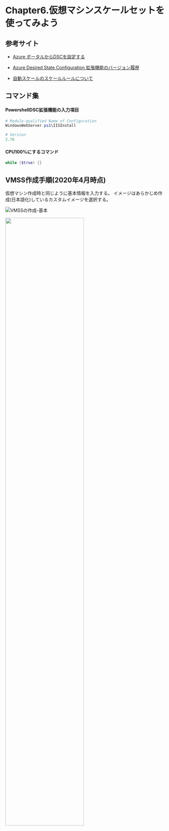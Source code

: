 # Chapter6.仮想マシンスケールセットを使ってみよう

## 参考サイト

- [Azure ポータルからDSCを設定する](https://docs.microsoft.com/ja-jp/azure/virtual-machines/extensions/dsc-overview#azure-portal-functionality)

- [Azure Desired State Configuration 拡張機能のバージョン履歴](https://docs.microsoft.com/ja-jp/powershell/dsc/getting-started/azureDscexthistory)

- [自動スケールのスケールルールについて](https://blogs.msdn.microsoft.com/jpcie/?p=1315)

## コマンド集

#### PowershellDSC拡張機能の入力項目
```powershell
# Module-qualified Name of Configuration
WindowsWebServer.ps1\IISInstall

# Version
2.76
```

#### CPU100%にするコマンド

```powershell
while ($true) {}
```

## VMSS作成手順(2020年4月時点)

仮想マシン作成時と同じように基本情報を入力する。
イメージはあらかじめ作成(日本語化)しているカスタムイメージを選択する。

![VMSSの作成-基本](https://github.com/m-oka-system/udemy-azure-course/tree/master/Chapter6/image/vmss/basic.png)

<img src=https://github.com/m-oka-system/udemy-azure-course/tree/master/Chapter6/image/vmss/basic.png width=70%>